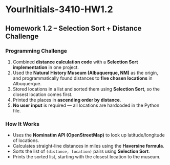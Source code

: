 # YourInitials-3410-HW1.2

## Homework 1.2 – Selection Sort + Distance Challenge

### Programming Challenge
1. Combined **distance calculation code** with a **Selection Sort implementation** in one project.  
2. Used the **Natural History Museum (Albuquerque, NM)** as the origin, and programmatically found distances to **five chosen locations** in Albuquerque.  
3. Stored locations in a list and sorted them using **Selection Sort**, so the closest location comes first.  
4. Printed the places in **ascending order by distance**.  
5. **No user input** is required — all locations are hardcoded in the Python file.  

### How It Works
- Uses the **Nominatim API (OpenStreetMap)** to look up latitude/longitude of locations.  
- Calculates straight-line distances in miles using the **Haversine formula**.  
- Sorts the list of `(distance, location)` pairs using **Selection Sort**.  
- Prints the sorted list, starting with the closest location to the museum. 
